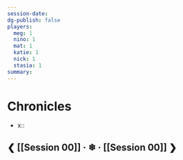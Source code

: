```yaml
---
session-date: 
dg-publish: false
players: 
  meg: 1
  nino: 1
  mat: 1
  katie: 1
  nick: 1
  stasia: 1
summary: 
---
```

# Chronicles
- x:: 
## ❮ [[Session 00]] · ❄ ·  [[Session 00]] ❯